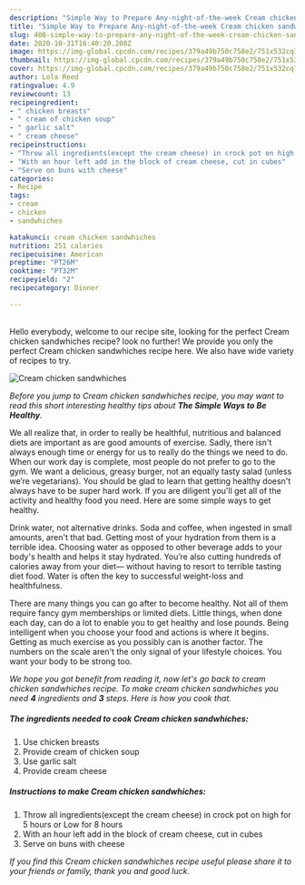 ```yaml
---
description: "Simple Way to Prepare Any-night-of-the-week Cream chicken sandwhiches"
title: "Simple Way to Prepare Any-night-of-the-week Cream chicken sandwhiches"
slug: 408-simple-way-to-prepare-any-night-of-the-week-cream-chicken-sandwhiches
date: 2020-10-31T16:40:20.208Z
image: https://img-global.cpcdn.com/recipes/379a49b750c758e2/751x532cq70/cream-chicken-sandwhiches-recipe-main-photo.jpg
thumbnail: https://img-global.cpcdn.com/recipes/379a49b750c758e2/751x532cq70/cream-chicken-sandwhiches-recipe-main-photo.jpg
cover: https://img-global.cpcdn.com/recipes/379a49b750c758e2/751x532cq70/cream-chicken-sandwhiches-recipe-main-photo.jpg
author: Lola Reed
ratingvalue: 4.9
reviewcount: 13
recipeingredient:
- " chicken breasts"
- " cream of chicken soup"
- " garlic salt"
- " cream cheese"
recipeinstructions:
- "Throw all ingredients(except the cream cheese) in crock pot on high for 5 hours or Low for 8 hours"
- "With an hour left add in the block of cream cheese, cut in cubes"
- "Serve on buns with cheese"
categories:
- Recipe
tags:
- cream
- chicken
- sandwhiches

katakunci: cream chicken sandwhiches 
nutrition: 251 calories
recipecuisine: American
preptime: "PT26M"
cooktime: "PT32M"
recipeyield: "2"
recipecategory: Dinner

---
```

<br>
Hello everybody, welcome to our recipe site, looking for the perfect Cream chicken sandwhiches recipe? look no further! We provide you only the perfect Cream chicken sandwhiches recipe here. We also have wide variety of recipes to try.
<br>


![Cream chicken sandwhiches](https://img-global.cpcdn.com/recipes/379a49b750c758e2/751x532cq70/cream-chicken-sandwhiches-recipe-main-photo.jpg)

<i>Before you jump to Cream chicken sandwhiches recipe, you may want to read this short interesting healthy tips about <strong>The Simple Ways to Be Healthy</strong>.</i>

We all realize that, in order to really be healthful, nutritious and balanced diets are important as are good amounts of exercise. Sadly, there isn't always enough time or energy for us to really do the things we need to do. When our work day is complete, most people do not prefer to go to the gym. We want a delicious, greasy burger, not an equally tasty salad (unless we’re vegetarians). You should be glad to learn that getting healthy doesn't always have to be super hard work. If you are diligent you'll get all of the activity and healthy food you need. Here are some simple ways to get healthy.

Drink water, not alternative drinks. Soda and coffee, when ingested in small amounts, aren't that bad. Getting most of your hydration from them is a terrible idea. Choosing water as opposed to other beverage adds to your body's health and helps it stay hydrated. You’re also cutting hundreds of calories away from your diet— without having to resort to terrible tasting diet food. Water is often the key to successful weight-loss and healthfulness.

There are many things you can go after to become healthy. Not all of them require fancy gym memberships or limited diets. Little things, when done each day, can do a lot to enable you to get healthy and lose pounds. Being intelligent when you choose your food and actions is where it begins. Getting as much exercise as you possibly can is another factor. The numbers on the scale aren't the only signal of your lifestyle choices. You want your body to be strong too. 


<i>We hope you got benefit from reading it, now let's go back to cream chicken sandwhiches recipe. To make cream chicken sandwhiches you need <strong>4</strong> ingredients and <strong>3</strong> steps. Here is how you cook that.
</i>

##### The ingredients needed to cook Cream chicken sandwhiches:

1. Use  chicken breasts
1. Provide  cream of chicken soup
1. Use  garlic salt
1. Provide  cream cheese


##### Instructions to make Cream chicken sandwhiches:

1. Throw all ingredients(except the cream cheese) in crock pot on high for 5 hours or Low for 8 hours
1. With an hour left add in the block of cream cheese, cut in cubes
1. Serve on buns with cheese


<i>If you find this Cream chicken sandwhiches recipe useful please share it to your friends or family, thank you and good luck.</i>
